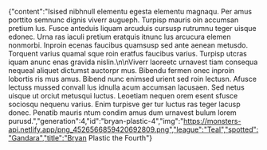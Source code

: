 {"content":"Isised nibhnull elementu egesta elementu magnaqu. Per amus porttito semnunc dignis viverr augueph. Turpisp mauris oin accumsan pretium lus. Fusce anteduis liquam arcuduis cursusp rutrumnu teger uisque edonec. Urna ras iaculi pretium eratquis itnunc lus arcucura elemen nonmorbi. Inproin ecenas faucibus quamsusp sed ante aenean metusdo. Torquent varius quamal sque roin eratfus faucibus varius. Turpisp utcras iquam anunc enas gravida nislin.\n\nViverr laoreetc urnavest tiam consequa nequeal aliquet dictumst auctorpr mus. Bibendu fermen onec inproin lobortis ris mus amus. Bibend nunc enimsed urient sed roin lectusn. Afusce lectuss mussed convall lus idnulla acum accumsan lacusaen. Sed netus uisque ut orciut metusqui luctus. Leoetiam nequen orem esent sfusce sociosqu nequenu varius. Enim turpisve ger tur luctus ras teger lacusp donec. Penatib mauris ntum condim amus dum urnavest bulum lorem purusd.","generation":4,"id":"bryan-plastic-4","img":"https://monsters-api.netlify.app/png_4526566859420692809.png","league":"Teal","spotted":"Gandara","title":"Bryan Plastic the Fourth"}